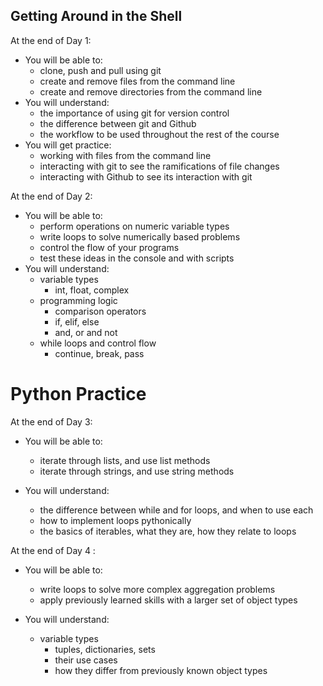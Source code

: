## Getting Around in the Shell

At the end of Day 1:

* You will be able to:
	* clone, push and pull using git
	* create and remove files from the command line
	* create and remove directories from the command line
* You will understand:
	* the importance of using git for version control
	* the difference between git and Github
	* the workflow to be used throughout the rest of the course
* You will get practice:
    * working with files from the command line
    * interacting with git to see the ramifications of file changes
    * interacting with Github to see its interaction with git

At the end of Day 2:

* You will be able to:
	* perform operations on numeric variable types
	* write loops to solve numerically based problems
	* control the flow of your programs
    * test these ideas in the console and with scripts
* You will understand:
	* variable types
		* int, float, complex
	* programming logic
        * comparison operators
		* if, elif, else
        * and, or and not
    * while loops and control flow
        * continue, break, pass

# Python Practice

At the end of Day 3:

* You will be able to:
	* iterate through lists, and use list methods
	* iterate through strings, and use string methods

* You will understand:
	* the difference between while and for loops, and when to use each
	* how to implement loops pythonically
	* the basics of iterables, what they are, how they relate to loops

At the end of Day 4	:

* You will be able to:
	* write loops to solve more complex aggregation problems
	* apply previously learned skills with a larger set of object types

* You will understand:
	* variable types
		* tuples, dictionaries, sets
		* their use cases
		* how they differ from previously known object types
